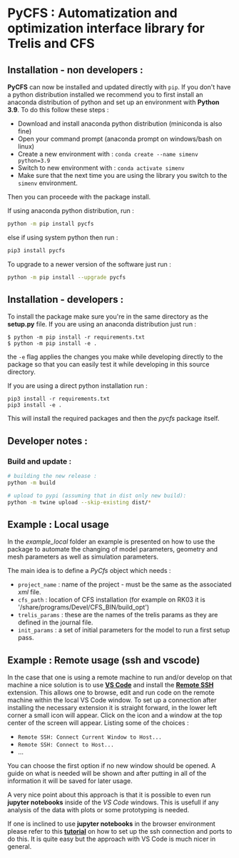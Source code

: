 # PyCFS : Automatization and optimization interface library for Trelis and CFS

## Installation - non developers : 
**PyCFS** can now be installed and updated directly with `pip`. If you don't have a python distribution installed we recommend you to first install an anaconda distribution of python and set up an environment with **Python 3.9**. To do this follow these steps : 

- Download and install anaconda python distribution (miniconda is also fine)
- Open your command prompt (anaconda prompt on windows/bash on linux)
- Create a new environment with : `conda create --name simenv python=3.9`
- Switch to new environment with : `conda activate simenv`
- Make sure that the next time you are using the library you switch to the `simenv` environment.

Then you can proceede with the package install. 

If using anaconda python distribution, run :  
```bash
python -m pip install pycfs
```

else if using system python then run : 
```bash
pip3 install pycfs
```

To upgrade to a newer version of the software just run : 
```bash
python -m pip install --upgrade pycfs
```

## Installation - developers :

To install the package make sure you're in the same directory as the **setup.py** file. If you are 
using an anaconda distribution just run : 
```
$ python -m pip install -r requirements.txt
$ python -m pip install -e .
```
the `-e` flag applies the changes you make while developing directly to the package so that you can easily test it while developing in this source directory.

If you are using a direct python installation run : 
```
pip3 install -r requirements.txt
pip3 install -e .
```
This will install the required packages and then the *pycfs* package itself.

## Developer notes : 

### Build and update : 

```bash
# building the new release : 
python -m build

# upload to pypi (assuming that in dist only new build): 
python -m twine upload --skip-existing dist/*
```

## Example : Local usage

In the *example_local* folder an example is presented on how to use the package to automate the 
changing of model parameters, geometry and mesh parameters as well as simulation parameters. 

The main idea is to define a *PyCfs* object which needs : 

- `project_name` : name of the project - must be the same as the associated *xml* file.
- `cfs_path` : location of CFS installation (for example on RK03 it is '/share/programs/Devel/CFS_BIN/build_opt')
- `trelis_params` : these are the names of the trelis params as they are defined in the journal file.
- `init_params` : a set of initial parameters for the model to run a first setup pass.


## Example : Remote usage (ssh and vscode) 

In the case that one is using a remote machine to run and/or develop on that machine a nice solution is to use __[VS Code](https://code.visualstudio.com/)__ and install the __[Remote SSH](https://marketplace.visualstudio.com/items?itemName=ms-vscode-remote.remote-ssh)__ extension. This allows one to browse, edit and run code on the remote machine within the local VS Code window. To set up a connection after installing the necessary extension it is straight forward, in the lower left corner a small icon will appear. Click on the icon and a window at the top center of the screen will appear. Listing some of the choices : 

- `Remote SSH: Connect Current Window to Host...`
- `Remote SSH: Connect to Host...`
- ...

You can choose the first option if no new window should be opened. A guide on what is needed will be shown and after putting in all of the information it will be saved for later usage. 

A very nice point about this approach is that it is possible to even run **jupyter notebooks** inside of the *VS Code* windows. This is usefull if any analysis of the data with plots or some prototyping is needed. 

If one is inclined to use **jupyter notebooks** in the browser environment please refer to this __[tutorial](https://ljvmiranda921.github.io/notebook/2018/01/31/running-a-jupyter-notebook/)__ on how to set up the ssh connection and ports to do this. It is quite easy but the approach with VS Code is much nicer in general. 
